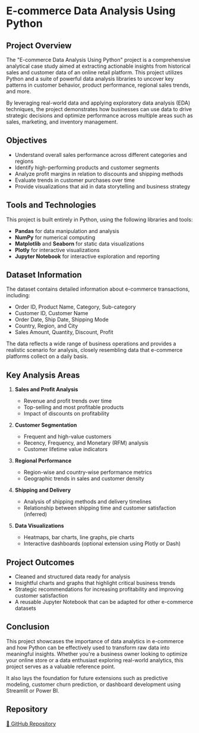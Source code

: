 # E-commerce Data Analysis Using Python

## Project Overview

The "E-commerce Data Analysis Using Python" project is a comprehensive analytical case study aimed at extracting actionable insights from historical sales and customer data of an online retail platform. This project utilizes Python and a suite of powerful data analysis libraries to uncover key patterns in customer behavior, product performance, regional sales trends, and more.

By leveraging real-world data and applying exploratory data analysis (EDA) techniques, the project demonstrates how businesses can use data to drive strategic decisions and optimize performance across multiple areas such as sales, marketing, and inventory management.

## Objectives

- Understand overall sales performance across different categories and regions
- Identify high-performing products and customer segments
- Analyze profit margins in relation to discounts and shipping methods
- Evaluate trends in customer purchases over time
- Provide visualizations that aid in data storytelling and business strategy

## Tools and Technologies

This project is built entirely in Python, using the following libraries and tools:

- **Pandas** for data manipulation and analysis
- **NumPy** for numerical computing
- **Matplotlib** and **Seaborn** for static data visualizations
- **Plotly** for interactive visualizations
- **Jupyter Notebook** for interactive exploration and reporting

## Dataset Information

The dataset contains detailed information about e-commerce transactions, including:

- Order ID, Product Name, Category, Sub-category
- Customer ID, Customer Name
- Order Date, Ship Date, Shipping Mode
- Country, Region, and City
- Sales Amount, Quantity, Discount, Profit

The data reflects a wide range of business operations and provides a realistic scenario for analysis, closely resembling data that e-commerce platforms collect on a daily basis.

## Key Analysis Areas

1. **Sales and Profit Analysis**
   - Revenue and profit trends over time
   - Top-selling and most profitable products
   - Impact of discounts on profitability

2. **Customer Segmentation**
   - Frequent and high-value customers
   - Recency, Frequency, and Monetary (RFM) analysis
   - Customer lifetime value indicators

3. **Regional Performance**
   - Region-wise and country-wise performance metrics
   - Geographic trends in sales and customer density

4. **Shipping and Delivery**
   - Analysis of shipping methods and delivery timelines
   - Relationship between shipping time and customer satisfaction (inferred)

5. **Data Visualizations**
   - Heatmaps, bar charts, line graphs, pie charts
   - Interactive dashboards (optional extension using Plotly or Dash)

## Project Outcomes

- Cleaned and structured data ready for analysis
- Insightful charts and graphs that highlight critical business trends
- Strategic recommendations for increasing profitability and improving customer satisfaction
- A reusable Jupyter Notebook that can be adapted for other e-commerce datasets

## Conclusion

This project showcases the importance of data analytics in e-commerce and how Python can be effectively used to transform raw data into meaningful insights. Whether you're a business owner looking to optimize your online store or a data enthusiast exploring real-world analytics, this project serves as a valuable reference point.

It also lays the foundation for future extensions such as predictive modeling, customer churn prediction, or dashboard development using Streamlit or Power BI.

## Repository

[🔗 GitHub Repository](https://github.com/yourusername/customer-churn-prediction)

